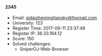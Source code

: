 #### 2345  

* Email: qidaizhemingtiansky@foxmail.com  
* University: 123  
* Register Time: 2017-09-11 23:37:49  
* Register IP: 36.33.164.12  
* Score: 150  
* Solved challenges: 
  * SniperOJ-Web-Browser  
